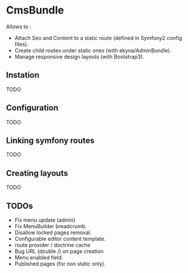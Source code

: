 CmsBundle
=========

Allows to :
- Attach Seo and Content to a static route (defined in Symfony2 config files).
- Create child routes under static ones (with ekyna/AdminBundle).
- Manage responsive design layouts (with Bootstrap3).

## Instation
TODO

## Configuration
TODO

## Linking symfony routes
TODO

## Creating layouts
TODO

## TODOs
- Fix menu update (admin)
- Fix MenuBuilder breadcrumb.
- Disallow locked pages removal.
- Configurable editor content template.
- route provider / doctrine cache
- Bug URL (double /) on page creation
- Menu enabled field.
- Published pages (for non static only).